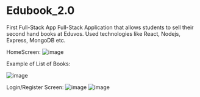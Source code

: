 # Edubook_2.0
First Full-Stack App
Full-Stack Application that allows students to sell their second hand books at Eduvos. 
Used technologies like React, Nodejs, Express, MongoDB etc.

HomeScreen:
![image](https://github.com/gustavvdwalt17/Edubook_2.0/assets/99323516/9aa9d7d6-4f73-4450-a28f-1192384158c1)


Example of List of Books:

![image](https://github.com/gustavvdwalt17/Edubook_2.0/assets/99323516/d8ebe982-e68e-4139-a731-9f05602ccc38)


Login/Register Screen:
![image](https://github.com/gustavvdwalt17/Edubook_2.0/assets/99323516/c42bc3b9-8eae-45cb-8560-80ed065e592e)
![image](https://github.com/gustavvdwalt17/Edubook_2.0/assets/99323516/95ae984d-b770-4c5f-b029-a30569c83fba)



